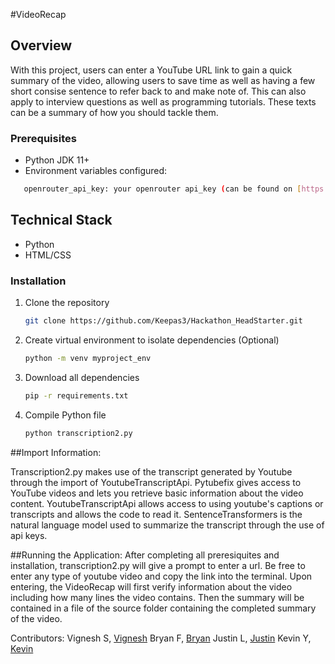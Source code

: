#VideoRecap


## Overview
With this project, users can enter a YouTube URL link to gain a quick summary of the video, allowing users to save time as well as having a few 
short consise sentence to refer back to and make note of. This can also apply to interview questions as well as programming tutorials. 
These texts can be a summary of how you should tackle them. 


### Prerequisites
* Python JDK 11+
* Environment variables configured:
```bash
   openrouter_api_key: your openrouter api_key (can be found on [https://openrouter](https://openrouter.ai/))
   ```


## Technical Stack
* Python
* HTML/CSS


### Installation
1. Clone the repository
   ```bash
   git clone https://github.com/Keepas3/Hackathon_HeadStarter.git
   ```
2. Create virtual environment to isolate dependencies (Optional)
   ```bash
   python -m venv myproject_env
   ```
3. Download all dependencies
   ```bash
   pip -r requirements.txt
   ```
4. Compile Python file
   ```bash
   python transcription2.py
   ```


##Import Information:

Transcription2.py makes use of the transcript generated by Youtube through the import of YoutubeTranscriptApi.
Pytubefix gives access to YouTube videos and lets you retrieve basic information about the video content.
YoutubeTranscriptApi allows access to using youtube's captions or transcripts and allows the code to read it.
SentenceTransformers is the natural language model used to summarize the transcript through the use of api keys.


##Running the Application:
After completing all preresiquites and installation, transcription2.py will give a prompt to enter a url. 
Be free to enter any type of youtube video and copy the link into the terminal. Upon entering, the
VideoRecap will first verify information about the video including how many lines the video contains.
Then the summary will be contained in a file of the source folder containing the completed summary of the video.



Contributors:
Vignesh S, [Vignesh](https://github.com/Vig270)
Bryan F, [Bryan](https://github.com/Keepas3)
Justin L, [Justin](https://github.com/Justin781)
Kevin Y, [Kevin](https://github.com/KevinYameogo)

